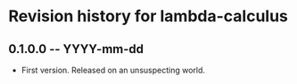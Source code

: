 # Revision history for lambda-calculus

## 0.1.0.0 -- YYYY-mm-dd

* First version. Released on an unsuspecting world.

